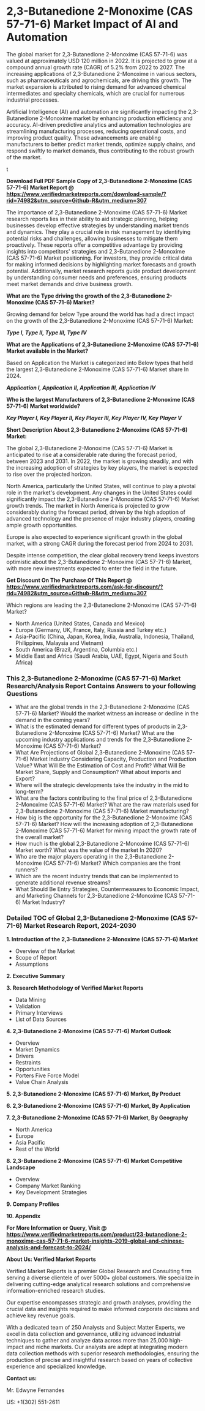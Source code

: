 <meta name="title" content="Global 2,3-Butanedione 2-Monoxime (CAS 57-71-6) Market Impact of AI and Automation"><meta name="description" content="The global market for 2,3-Butanedione 2-Monoxime (CAS 57-71-6) was valued at approximately USD 120 million in 2022. It is projected to grow at a compound annual growth"><meta name="title" content="2,3-Butanedione 2-Monoxime (CAS 57-71-6) Market Size, Share, Scope, Trends, Growth, Opportunities, Analysis, Forecast"><h1>2,3-Butanedione 2-Monoxime (CAS 57-71-6) Market Impact of AI and Automation</h1><p>The global market for 2,3-Butanedione 2-Monoxime (CAS 57-71-6) was valued at approximately USD 120 million in 2022. It is projected to grow at a compound annual growth rate (CAGR) of 5.2% from 2022 to 2027. The increasing applications of 2,3-Butanedione 2-Monoxime in various sectors, such as pharmaceuticals and agrochemicals, are driving this growth. The market expansion is attributed to rising demand for advanced chemical intermediates and specialty chemicals, which are crucial for numerous industrial processes.</p><p>Artificial Intelligence (AI) and automation are significantly impacting the 2,3-Butanedione 2-Monoxime market by enhancing production efficiency and accuracy. AI-driven predictive analytics and automation technologies are streamlining manufacturing processes, reducing operational costs, and improving product quality. These advancements are enabling manufacturers to better predict market trends, optimize supply chains, and respond swiftly to market demands, thus contributing to the robust growth of the market.</p>t</p><p id="" class=""><strong>Download Full PDF Sample Copy of 2,3-Butanedione 2-Monoxime (CAS 57-71-6) Market Report @ <a href="https://www.verifiedmarketreports.com/download-sample/?rid=74982&utm_source=Github-R&utm_medium=307" target="_blank">https://www.verifiedmarketreports.com/download-sample/?rid=74982&utm_source=Github-R&utm_medium=307</a></strong></p><p>The importance of&nbsp;2,3-Butanedione 2-Monoxime (CAS 57-71-6) Market research reports lies in their ability to aid strategic planning, helping businesses develop effective strategies by understanding market trends and dynamics. They play a crucial role in risk management by identifying potential risks and challenges, allowing businesses to mitigate them proactively. These reports offer a competitive advantage by providing insights into competitors' strategies and 2,3-Butanedione 2-Monoxime (CAS 57-71-6) Market positioning. For investors, they provide critical data for making informed decisions by highlighting market forecasts and growth potential. Additionally, market research reports guide product development by understanding consumer needs and preferences, ensuring products meet market demands and drive business growth.</p><p><strong>What are the&nbsp;Type driving the growth of the 2,3-Butanedione 2-Monoxime (CAS 57-71-6) Market?</strong></p><p id="" class="">Growing demand for below Type around the world has had a direct impact on the growth of the 2,3-Butanedione 2-Monoxime (CAS 57-71-6) Market:</p><em><strong>Type I, Type II, Type III, Type IV</strong></em></p><strong>What are the&nbsp;Applications&nbsp;of 2,3-Butanedione 2-Monoxime (CAS 57-71-6) Market available in the Market?</strong></p><p id="" class="">Based on Application the Market is categorized into Below types that held the largest 2,3-Butanedione 2-Monoxime (CAS 57-71-6) Market share In 2024.</p><em><strong>Application I, Application II, Application III, Application IV</strong></em></p><strong>Who is the largest Manufacturers of 2,3-Butanedione 2-Monoxime (CAS 57-71-6) Market worldwide?</strong></p><p><em><strong>Key Player I, Key Player II, Key Player III, Key Player IV, Key Player V</strong></em></p><p id="" class=""><strong>Short Description About 2,3-Butanedione 2-Monoxime (CAS 57-71-6) Market:</strong></p><p>The global 2,3-Butanedione 2-Monoxime (CAS 57-71-6) Market is anticipated to rise at a considerable rate during the forecast period, between 2023 and 2031. In 2022, the market is growing steadily, and with the increasing adoption of strategies by key players, the market is expected to rise over the projected horizon.</p><p>North America, particularly the United States, will continue to play a pivotal role in the market's development. Any changes in the United States could significantly impact the 2,3-Butanedione 2-Monoxime (CAS 57-71-6) Market growth trends. The market in North America is projected to grow considerably during the forecast period, driven by the high adoption of advanced technology and the presence of major industry players, creating ample growth opportunities.</p><p>Europe is also expected to experience significant growth in the global market, with a strong CAGR during the forecast period from 2024 to 2031.</p><p>Despite intense competition, the clear global recovery trend keeps investors optimistic about the 2,3-Butanedione 2-Monoxime (CAS 57-71-6) Market, with more new investments expected to enter the field in the future.</p><p id="" class=""><strong>Get Discount On The Purchase Of This Report @ <a href="https://www.verifiedmarketreports.com/ask-for-discount/?rid=74982&utm_source=Github-R&utm_medium=307" target="_blank">https://www.verifiedmarketreports.com/ask-for-discount/?rid=74982&utm_source=Github-R&utm_medium=307</a></strong></p>Which regions are leading the 2,3-Butanedione 2-Monoxime (CAS 57-71-6) Market?</p><ul><li>North America (United States, Canada and Mexico)</li><li>Europe (Germany, UK, France, Italy, Russia and Turkey etc.)</li><li>Asia-Pacific (China, Japan, Korea, India, Australia, Indonesia, Thailand, Philippines, Malaysia and Vietnam)</li><li>South America (Brazil, Argentina, Columbia etc.)</li><li>Middle East and Africa (Saudi Arabia, UAE, Egypt, Nigeria and South Africa)</li></ul><h3 id="" class="">This 2,3-Butanedione 2-Monoxime (CAS 57-71-6) Market Research/Analysis Report Contains Answers to your following Questions</h3><ul><li>What are the global trends in the 2,3-Butanedione 2-Monoxime (CAS 57-71-6) Market? Would the market witness an increase or decline in the demand in the coming years?</li><li>What is the estimated demand for different types of products in 2,3-Butanedione 2-Monoxime (CAS 57-71-6) Market? What are the upcoming industry applications and trends for the 2,3-Butanedione 2-Monoxime (CAS 57-71-6) Market?</li><li>What Are Projections of Global 2,3-Butanedione 2-Monoxime (CAS 57-71-6) Market Industry Considering Capacity, Production and Production Value? What Will Be the Estimation of Cost and Profit? What Will Be Market Share, Supply and Consumption? What about imports and Export?</li><li>Where will the strategic developments take the industry in the mid to long-term?</li><li>What are the factors contributing to the final price of 2,3-Butanedione 2-Monoxime (CAS 57-71-6) Market? What are the raw materials used for 2,3-Butanedione 2-Monoxime (CAS 57-71-6) Market manufacturing?</li><li>How big is the opportunity for the 2,3-Butanedione 2-Monoxime (CAS 57-71-6) Market? How will the increasing adoption of 2,3-Butanedione 2-Monoxime (CAS 57-71-6) Market for mining impact the growth rate of the overall market?</li><li>How much is the global 2,3-Butanedione 2-Monoxime (CAS 57-71-6) Market worth? What was the value of the market In 2020?</li><li>Who are the major players operating in the 2,3-Butanedione 2-Monoxime (CAS 57-71-6) Market? Which companies are the front runners?</li><li>Which are the recent industry trends that can be implemented to generate additional revenue streams?</li><li>What Should Be Entry Strategies, Countermeasures to Economic Impact, and Marketing Channels for 2,3-Butanedione 2-Monoxime (CAS 57-71-6) Market Industry?</li></ul><h3 id="" class="">Detailed TOC of Global 2,3-Butanedione 2-Monoxime (CAS 57-71-6) Market Research Report, 2024-2030</h3><p id="" class=""><strong>1. Introduction of the 2,3-Butanedione 2-Monoxime (CAS 57-71-6) Market</strong></p><ul><li>Overview of the Market</li><li>Scope of Report</li><li>Assumptions</li></ul><p id="" class=""><strong>2. Executive Summary</strong></p><p id="" class=""><strong>3. Research Methodology of Verified Market Reports</strong></p><ul><li>Data Mining</li><li>Validation</li><li>Primary Interviews</li><li>List of Data Sources</li></ul><p id="" class=""><strong>4. 2,3-Butanedione 2-Monoxime (CAS 57-71-6) Market Outlook</strong></p><ul><li>Overview</li><li>Market Dynamics</li><li>Drivers</li><li>Restraints</li><li>Opportunities</li><li>Porters Five Force Model</li><li>Value Chain Analysis</li></ul><p id="" class=""><strong>5. 2,3-Butanedione 2-Monoxime (CAS 57-71-6) Market, By Product</strong></p><p id="" class=""><strong>6. 2,3-Butanedione 2-Monoxime (CAS 57-71-6) Market, By Application</strong></p><p id="" class=""><strong>7. 2,3-Butanedione 2-Monoxime (CAS 57-71-6) Market, By Geography</strong></p><ul><li>North America</li><li>Europe</li><li>Asia Pacific</li><li>Rest of the World</li></ul><p id="" class=""><strong>8. 2,3-Butanedione 2-Monoxime (CAS 57-71-6) Market Competitive Landscape</strong></p><ul><li>Overview</li><li>Company Market Ranking</li><li>Key Development Strategies</li></ul><p id="" class=""><strong>9. Company Profiles</strong></p><p id="" class=""><strong>10. Appendix</strong></p><p id="" class=""><strong>For More Information or Query, Visit @ <a href="https://www.verifiedmarketreports.com/product/23-butanedione-2-monoxime-cas-57-71-6-market-insights-2019-global-and-chinese-analysis-and-forecast-to-2024/" target="_blank">https://www.verifiedmarketreports.com/product/23-butanedione-2-monoxime-cas-57-71-6-market-insights-2019-global-and-chinese-analysis-and-forecast-to-2024/</a></strong></p><p id="" class=""><strong>About Us: Verified Market Reports</strong></p><p id="" class="">Verified Market Reports is a premier Global Research and Consulting firm serving a diverse clientele of over 5000+ global customers. We specialize in delivering cutting-edge analytical research solutions and comprehensive information-enriched research studies.</p><p id="" class="">Our expertise encompasses strategic and growth analyses, providing the crucial data and insights required to make informed corporate decisions and achieve key revenue goals.</p><p id="" class="">With a dedicated team of 250 Analysts and Subject Matter Experts, we excel in data collection and governance, utilizing advanced industrial techniques to gather and analyze data across more than 25,000 high-impact and niche markets. Our analysts are adept at integrating modern data collection methods with superior research methodologies, ensuring the production of precise and insightful research based on years of collective experience and specialized knowledge.</p><p id="" class=""><strong>Contact us:</strong></p><p id="" class="">Mr. Edwyne Fernandes</p><p id="" class="">US: +1(302) 551-2611</p>